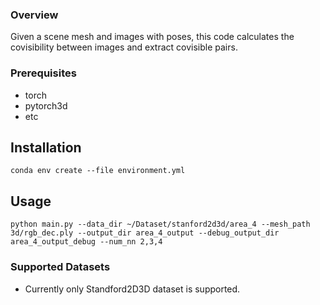 ### Overview

Given a scene mesh and images with poses, this code calculates the covisibility between images and extract covisible pairs.

### Prerequisites
- torch
- pytorch3d
- etc

## Installation
```
conda env create --file environment.yml
```

## Usage
```
python main.py --data_dir ~/Dataset/stanford2d3d/area_4 --mesh_path 3d/rgb_dec.ply --output_dir area_4_output --debug_output_dir area_4_output_debug --num_nn 2,3,4
```

### Supported Datasets
- Currently only Standford2D3D dataset is supported.
